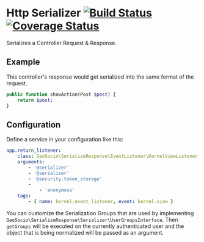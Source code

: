 # Http Serializer [![Build Status](https://travis-ci.org/geosocio/http-serializer.svg?branch=develop)](https://travis-ci.org/geosocio/http-serializer) [![Coverage Status](https://coveralls.io/repos/github/geosocio/http-serializer/badge.svg)](https://coveralls.io/github/geosocio/http-serializer)
Serializes a Controller Request & Response.

## Example
This controller's response would get serialized into the same format of the
request.
```php
public function showAction(Post $post) {
    return $post;
}
```

## Configuration
Define a service in your configuration like this:
```yaml
app.return_listener:
    class: GeoSocio\SerializeResponse\EventListener\KernelViewListener
    arguments:
        - '@serializer'
        - '@serializer'
        - '@security.token_storage'
        -
            - 'anonymous'
    tags:
        - { name: kernel.event_listener, event: kernel.view }
```

You can customize the Serialization Groups that are used by implementing
`GeoSocio\SerializeResponse\Serializer\UserGroupsInterface`. Then `getGroups`
will be executed on the currently authenticated user and the object that is
being normalized will be passed as an argument.
